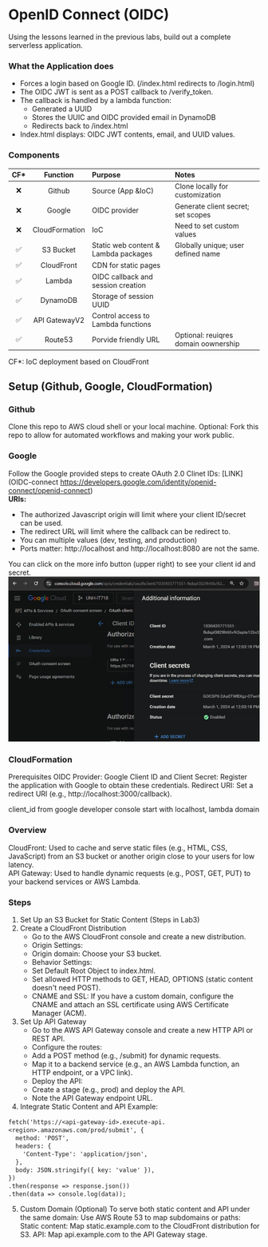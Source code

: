 # OpenID Connect (OIDC)
Using the lessons learned in the previous labs, build out a complete serverless application.

### What the Application does
- Forces a login based on Google ID. (/index.html redirects to /login.html) 
- The OIDC JWT is sent as a POST callback to /verify_token.
- The callback is handled by a lambda function:
  - Generated a UUID
  - Stores the UUIC and OIDC provided email in DynamoDB
  - Redirects back to /index.html
- Index.html displays: OIDC JWT contents, email, and UUID values.

### Components
| CF* | Function | Purpose | Notes |  
| :---: | :---: | :--- | :--- | 
| ❌ | Github | Source (App &IoC) | Clone locally for customization
| ❌ | Google | OIDC provider | Generate client secret; set scopes
| ❌ | CloudFormation | IoC | Need to set custom values
| ✅ | S3 Bucket | Static web content & Lambda packages | Globally unique; user defined name 
| ✅ | CloudFront | CDN for static pages | 
| ✅ | Lambda | OIDC callback and session creation | 
| ✅ | DynamoDB | Storage of session UUID | 
| ✅ | API GatewayV2 | Control access to Lambda functions 
| ✅ | Route53 | Porvide friendly URL | Optional: reuiqres domain oownership 

CF*: IoC deployment based on CloudFront

## Setup (Github, Google, CloudFormation)
### Github
Clone this repo to AWS cloud shell or your local machine.
Optional: Fork this repo to allow for automated workflows and making your work public.
### Google
Follow the Google provided steps to create OAuth 2.0 Clinet IDs: [LINK](OIDC-connect https://developers.google.com/identity/openid-connect/openid-connect)  
__URIs:__
- The authorized Javascript origin will limit where your client ID/secret can be used.
- The redirect URL will limit where the callback can be redirect to.
- You can multiple values (dev, testing, and production)
- Ports matter:  http://localhost and http://localhost:8080 are not the same.

You can click on the more info button (upper right) to see your client id and secret.
![console capture](images/gcp-console.png)
### CloudFormation


Prerequisites
OIDC Provider: Google
Client ID and Client Secret: Register the application with Google to obtain these credentials.
Redirect URI: Set a redirect URI (e.g., http://localhost:3000/callback).


client_id from google developer console
start with localhost, lambda domain

### Overview
CloudFront: Used to cache and serve static files (e.g., HTML, CSS, JavaScript) from an S3 bucket or another origin close to your users for low latency.  
API Gateway: Used to handle dynamic requests (e.g., POST, GET, PUT) to your backend services or AWS Lambda.
### Steps
1. Set Up an S3 Bucket for Static Content (Steps in Lab3)
2. Create a CloudFront Distribution
   - Go to the AWS CloudFront console and create a new distribution.
   - Origin Settings:
   - Origin domain: Choose your S3 bucket.
   - Behavior Settings:
   - Set Default Root Object to index.html.
   - Set allowed HTTP methods to GET, HEAD, OPTIONS (static content doesn't need POST).
   - CNAME and SSL: If you have a custom domain, configure the CNAME and attach an SSL certificate using AWS Certificate Manager (ACM).
3. Set Up API Gateway
   - Go to the AWS API Gateway console and create a new HTTP API or REST API.
   - Configure the routes:
   - Add a POST method (e.g., /submit) for dynamic requests.
   - Map it to a backend service (e.g., an AWS Lambda function, an HTTP endpoint, or a VPC link).
   - Deploy the API:
   - Create a stage (e.g., prod) and deploy the API.
   - Note the API Gateway endpoint URL.
4. Integrate Static Content and API
Example:
```
fetch('https://<api-gateway-id>.execute-api.<region>.amazonaws.com/prod/submit', {
  method: 'POST',
  headers: {
    'Content-Type': 'application/json',
  },
  body: JSON.stringify({ key: 'value' }),
})
.then(response => response.json())
.then(data => console.log(data));
```
5. Custom Domain (Optional)
To serve both static content and API under the same domain:  Use AWS Route 53 to map subdomains or paths:
Static content: Map static.example.com to the CloudFront distribution for S3.
API: Map api.example.com to the API Gateway stage.

